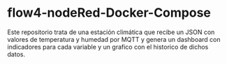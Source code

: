 # flow4-nodeRed-Docker-Compose
Este repositorio trata de una estación climática que recibe un JSON con valores de temperatura y humedad por MQTT y genera un dashboard con indicadores para cada variable y un grafico con el historico de dichos datos.
